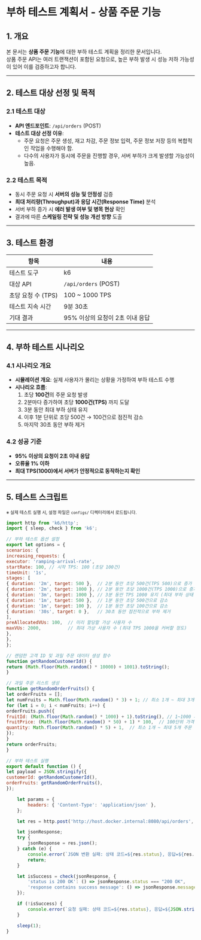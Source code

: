 # 부하 테스트 계획서 - 상품 주문 기능

## 1. 개요
본 문서는 **상품 주문 기능**에 대한 부하 테스트 계획을 정리한 문서입니다.  
상품 주문 API는 여러 트랜잭션이 포함된 요청으로, 높은 부하 발생 시 성능 저하 가능성이 있어 이를 검증하고자 합니다.

---

## 2. 테스트 대상 선정 및 목적
### 2.1 테스트 대상
- **API 엔드포인트**: `/api/orders` (POST)
- **테스트 대상 선정 이유**:
    - 주문 요청은 주문 생성, 재고 차감, 주문 정보 입력, 주문 정보 저장 등의 복합적인 작업을 수행해야 함.
    - 다수의 사용자가 동시에 주문을 진행할 경우, 서버 부하가 크게 발생할 가능성이 높음.

### 2.2 테스트 목적
- 동시 주문 요청 시 **서버의 성능 및 안정성** 검증
- **최대 처리량(Throughput)과 응답 시간(Response Time)** 분석
- 서버 부하 증가 시 **에러 발생 여부 및 병목 현상** 확인
- 결과에 따른 **스케일링 전략 및 성능 개선 방향** 도출

---

## 3. 테스트 환경
| 항목 | 내용 |
|------|------|
| 테스트 도구 | k6 |
| 대상 API | `/api/orders` (POST) |
| 초당 요청 수 (TPS) | 100 ~ 1000 TPS |
| 테스트 지속 시간 | 9분 30초 |
| 기대 결과 | 95% 이상의 요청이 2초 이내 응답 |

---

## 4. 부하 테스트 시나리오
### 4.1 시나리오 개요
- **시뮬레이션 개요**: 실제 사용자가 몰리는 상황을 가정하여 부하 테스트 수행
- **시나리오 흐름**:
    1. 초당 **100건**의 주문 요청 발생
    2. 2분마다 증가하여 초당 **1000건(TPS)** 까지 도달
    3. 3분 동안 최대 부하 상태 유지
    4. 이후 1분 단위로 초당 500건 → 100건으로 점진적 감소
    5. 마지막 30초 동안 부하 제거

### 4.2 성공 기준
- **95% 이상의 요청이 2초 이내 응답**
- **오류율 1% 이하**
- **최대 TPS(1000)에서 서버가 안정적으로 동작하는지 확인**

---

## 5. 테스트 스크립트

<sub>※ 실제 테스트 실행 시, 설정 파일은 `configs/` 디렉터리에서 로드됩니다.</sub>
```javascript
import http from 'k6/http';
import { sleep, check } from 'k6';

// 부하 테스트 옵션 설정
export let options = {
scenarios: {
increasing_requests: {
executor: 'ramping-arrival-rate',
startRate: 100, // 시작 TPS: 100 (초당 100건)
timeUnit: '1s',
stages: [
{ duration: '2m', target: 500 },  // 2분 동안 초당 500건(TPS 500)으로 증가
{ duration: '2m', target: 1000 }, // 2분 동안 초당 1000건(TPS 1000)으로 증가
{ duration: '3m', target: 1000 }, // 3분 동안 TPS 1000 유지 (최대 부하 상태 유지)
{ duration: '1m', target: 500 },  // 1분 동안 초당 500건으로 감소
{ duration: '1m', target: 100 },  // 1분 동안 초당 100건으로 감소
{ duration: '30s', target: 0 },   // 30초 동안 점진적으로 부하 제거
],
preAllocatedVUs: 100,  // 미리 할당할 가상 사용자 수
maxVUs: 2000,          // 최대 가상 사용자 수 (최대 TPS 1000을 커버할 정도)
},
},
};

// 랜덤한 고객 ID 및 과일 주문 데이터 생성 함수
function getRandomCustomerId() {
return (Math.floor(Math.random() * 10000) + 1001).toString();
}

// 과일 주문 리스트 생성
function getRandomOrderFruits() {
let orderFruits = [];
let numFruits = Math.floor(Math.random() * 3) + 1; // 최소 1개 ~ 최대 3개 과일 주문
for (let i = 0; i < numFruits; i++) {
orderFruits.push({
fruitId: (Math.floor(Math.random() * 1000) + 1).toString(), // 1~1000 사이 과일 ID
fruitPrice: (Math.floor(Math.random() * 50) + 1) * 100,  // 100단위 가격 (예: 100, 200, 300 ... )
quantity: Math.floor(Math.random() * 5) + 1,  // 최소 1개 ~ 최대 5개 주문
});
}
return orderFruits;
}

// 부하 테스트 실행
export default function () {
let payload = JSON.stringify({
customerId: getRandomCustomerId(),
orderFruits: getRandomOrderFruits(),
});

    let params = {
        headers: { 'Content-Type': 'application/json' },
    };

    let res = http.post('http://host.docker.internal:8080/api/orders', payload, params);

    let jsonResponse;
    try {
        jsonResponse = res.json();
    } catch (e) {
        console.error(`JSON 변환 실패: 상태 코드=${res.status}, 응답=${res.body}`);
        return;
    }

    let isSuccess = check(jsonResponse, {
        'status is 200 OK': () => jsonResponse.status === "200 OK",
        'response contains success message': () => jsonResponse.message && jsonResponse.message.includes("주문 성공"),
    });

    if (!isSuccess) {
        console.error(`요청 실패: 상태 코드=${res.status}, 응답=${JSON.stringify(jsonResponse)}`);
    }

    sleep(1);
}
```
